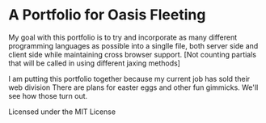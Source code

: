 A Portfolio for Oasis Fleeting
=================================================================================================

My goal with this portfolio is to try and incorporate as many different programming languages as possible into a singlle file, both server side and client side while maintaining cross browser support.
[Not counting partials that will be called in using different jaxing methods]

I am putting this portfolio together because my current job has sold their web division
There are plans for easter eggs and other fun gimmicks. We'll see how those turn out. 


Licensed under the MIT License



